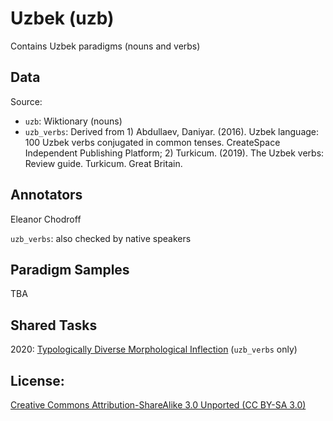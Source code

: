 # Uzbek  (uzb) 

Contains Uzbek paradigms (nouns and verbs)


## Data

Source:
- `uzb`: Wiktionary (nouns)
- `uzb_verbs`: Derived from 1) Abdullaev, Daniyar. (2016). Uzbek language: 100 Uzbek verbs conjugated in common tenses. CreateSpace Independent Publishing Platform; 2) Turkicum. (2019). The Uzbek verbs: Review guide. Turkicum. Great Britain. 

## Annotators
Eleanor Chodroff

`uzb_verbs`: also checked by native speakers

## Paradigm Samples
TBA

## Shared Tasks

2020: [Typologically Diverse Morphological Inflection](https://www.aclweb.org/anthology/2020.sigmorphon-1.1/)
(`uzb_verbs` only)

## License: 
 [Creative Commons Attribution-ShareAlike 3.0 Unported (CC BY-SA 3.0)](https://creativecommons.org/licenses/by-sa/3.0/)


